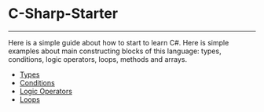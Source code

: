 # C-Sharp-Starter

----
Here is a simple guide about how to start to learn C#. Here is simple examples about main constructing blocks of this language: types, conditions, logic operators, loops, methods and arrays. 

  - [Types]
  - [Conditions]
  - [Logic Operators]
  - [Loops]


[Types]: <https://github.com/TatevG/C-Sharp-Starter/tree/master/1%20Types>
[Conditions]: <https://github.com/TatevG/C-Sharp-Starter/tree/master/2%20Conditions>
[Logic Operators]: <https://github.com/TatevG/C-Sharp-Starter/tree/master/3%20Logic%20Operators>
[Loops]: <https://github.com/TatevG/C-Sharp-Starter/tree/master/4%20Loops>
